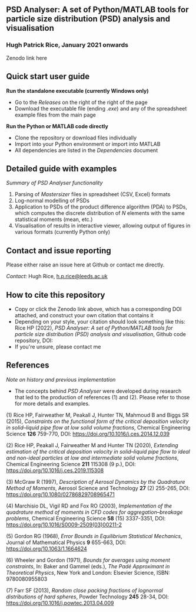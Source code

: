 ## **PSD Analyser: A set of Python/MATLAB tools for particle size distribution (PSD) analysis and visualisation**

### Hugh Patrick Rice, January 2021 onwards

Zenodo link here

## Quick start user guide

**Run the standalone executable (currently Windows only)**
- Go to the *Releases* on the right of the right of the page
- Download the executable file (ending *.exe*) and any of the spreadsheet example files from the main page

**Run the Python or MATLAB code directly**
- Clone the repository or download files individually
- Import into your Python environment or import into MATLAB
- All dependencies are listed in the *Dependencies* document

## Detailed guide with examples

*Summary of PSD Analyser functionality*
1. Parsing of *Mastersizer* files in spreadsheet (CSV, Excel) formats
2. Log-normal modelling of PSDs
3. Application to PSDs of the product difference algorithm (PDA) to PSDs, which computes the discrete distribution of *N* elements with the same statistical moments (mean, etc.)
4. Visualisation of results in interactive viewer, allowing output of figures in various formats (currently Python only)



## Contact and issue reporting

Please either raise an issue here at Github or contact me directly.

*Contact:* Hugh Rice, h.p.rice@leeds.ac.uk

## How to cite this repository

- Copy or click the Zenodo link above, which has a corresponding DOI attached, and construct your own citation that contains it
- Depending on your style, your citation should look something like this: Rice HP (2022), *PSD Analyser: A set of Python/MATLAB tools for particle size distribution (PSD) analysis and visualisation*, Github code repository, DOI: 
- If you're unsure, please contact me

## References

*Note on history and previous implementation*
- The concepts behind *PSD Analyser* were developed during research that led to the production of references (1) and (2). Please refer to those for more details and examples.

(1) Rice HP, Fairweather M, Peakall J, Hunter TN, Mahmoud B and Biggs SR (2015), *Constraints on the functional form of the critical deposition velocity in solid–liquid pipe flow at low solid volume fractions*, Chemical Engineering Science **126** 759-770, DOI: https://doi.org/10.1016/j.ces.2014.12.039

(2) Rice HP, Peakall J, Fairweather M and Hunter TN (2020), *Extending estimation of the critical deposition velocity in solid–liquid pipe flow to ideal and non-ideal particles at low and intermediate solid volume fractions*, Chemical Engineering Science **211** 115308 (9 p.), DOI: https://doi.org/10.1016/j.ces.2019.115308

(3) McGraw R (1997), *Description of Aerosol Dynamics by the Quadrature Method of Moments*, Aerosol Science and Technology **27** (2) 255-265, DOI: https://doi.org/10.1080/02786829708965471

(4) Marchisio DL, Vigil RD and Fox RO (2003), *Implementation of the quadrature method of moments in CFD codes for aggregation–breakage problems*, Chemical Engineering Science **58** (15) 3337-3351, DOI: https://doi.org/10.1016/S0009-2509(03)00211-2

(5) Gordon RG (1968), *Error Bounds in Equilibrium Statistical Mechanics*, Journal of Mathematical Physics **9** 655-663, DOI: https://doi.org/10.1063/1.1664624

(6) Wheeler and Gordon (1971), *Bounds for averages using moment constraints*, In: Baker and Gammel (eds.), *The Padé Approximant in Theoretical Physics*, New York and London: Elsevier Science, ISBN: 9780080955803

(7) Farr SF (2013), *Random close packing fractions of lognormal distributions of hard spheres*, Powder Technology **245** 28-34, DOI: https://doi.org/10.1016/j.powtec.2013.04.009
